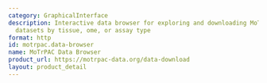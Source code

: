 ```yaml
---
category: GraphicalInterface
description: Interactive data browser for exploring and downloading MoTrPAC multi-omics
  datasets by tissue, ome, or assay type
format: http
id: motrpac.data-browser
name: MoTrPAC Data Browser
product_url: https://motrpac-data.org/data-download
layout: product_detail
---
```

